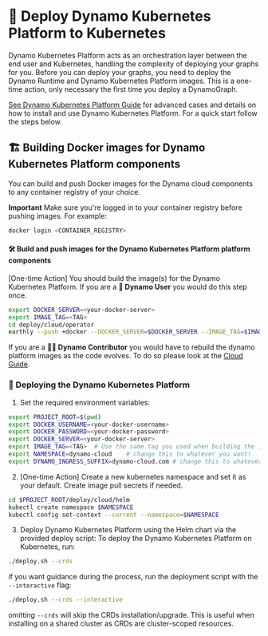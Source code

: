 <!--
SPDX-FileCopyrightText: Copyright (c) 2025 NVIDIA CORPORATION & AFFILIATES. All rights reserved.
SPDX-License-Identifier: Apache-2.0

Licensed under the Apache License, Version 2.0 (the "License");
you may not use this file except in compliance with the License.
You may obtain a copy of the License at

http://www.apache.org/licenses/LICENSE-2.0

Unless required by applicable law or agreed to in writing, software
distributed under the License is distributed on an "AS IS" BASIS,
WITHOUT WARRANTIES OR CONDITIONS OF ANY KIND, either express or implied.
See the License for the specific language governing permissions and
limitations under the License.
-->

# 🚀 Deploy Dynamo Kubernetes Platform to Kubernetes

Dynamo Kubernetes Platform acts as an orchestration layer between the end user and Kubernetes, handling the complexity of deploying your graphs for you.
Before you can deploy your graphs, you need to deploy the Dynamo Runtime and Dynamo Kubernetes Platform images. This is a one-time action, only necessary the first time you deploy a DynamoGraph.

[See Dynamo Kubernetes Platform Guide](../../../docs/guides/dynamo_deploy/dynamo_cloud.md) for advanced cases and details on how to install and use Dynamo Kubernetes Platform. For a quick start follow the steps below.


## 🏗️ Building Docker images for Dynamo Kubernetes Platform components

You can build and push Docker images for the Dynamo cloud components to any container registry of your choice.

**Important** Make sure you're logged in to your container registry before pushing images. For example:

```bash
docker login <CONTAINER_REGISTRY>
```

#### 🛠️ Build and push images for the Dynamo Kubernetes Platform platform components

[One-time Action]
You should build the image(s) for the Dynamo Kubernetes Platform.
If you are a **👤 Dynamo User** you would do this step once.

```bash
export DOCKER_SERVER=<your-docker-server>
export IMAGE_TAG=<TAG>
cd deploy/cloud/operator
earthly --push +docker --DOCKER_SERVER=$DOCKER_SERVER --IMAGE_TAG=$IMAGE_TAG
```

If you are a **🧑‍💻 Dynamo Contributor** you would have to rebuild the dynamo platform images as the code evolves. To do so please look at the [Cloud Guide](../../../docs/guides/dynamo_deploy/dynamo_cloud.md).


### 🚀 Deploying the Dynamo Kubernetes Platform

1. Set the required environment variables:
```bash
export PROJECT_ROOT=$(pwd)
export DOCKER_USERNAME=<your-docker-username>
export DOCKER_PASSWORD=<your-docker-password>
export DOCKER_SERVER=<your-docker-server>
export IMAGE_TAG=<TAG>  # Use the same tag you used when building the images
export NAMESPACE=dynamo-cloud    # change this to whatever you want!
export DYNAMO_INGRESS_SUFFIX=dynamo-cloud.com # change this to whatever you want!
```

2. [One-time Action] Create a new kubernetes namespace and set it as your default. Create image pull secrets if needed.

```bash
cd $PROJECT_ROOT/deploy/cloud/helm
kubectl create namespace $NAMESPACE
kubectl config set-context --current --namespace=$NAMESPACE
```

3. Deploy Dynamo Kubernetes Platform using the Helm chart via the provided deploy script:
To deploy the Dynamo Kubernetes Platform on Kubernetes, run:

```bash
./deploy.sh --crds
```

if you want guidance during the process, run the deployment script with the `--interactive` flag:

```bash
./deploy.sh --crds --interactive
```

omitting `--crds` will skip the CRDs installation/upgrade. This is useful when installing on a shared cluster as CRDs are cluster-scoped resources.




